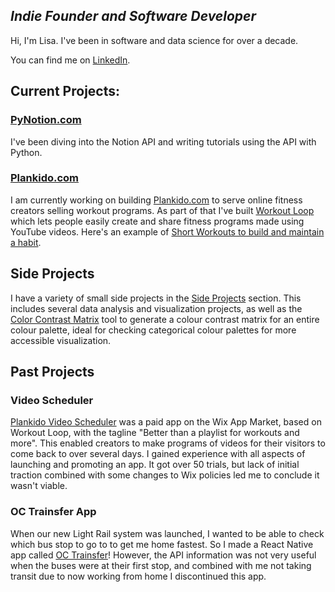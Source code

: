 ## *Indie Founder and Software Developer*
Hi, I'm Lisa. I've been in software and data science for over a decade.

You can find me on [LinkedIn](https://www.linkedin.com/in/lisagaud/).

## Current Projects: 
### [PyNotion.com](https://www.pynotion.com/)
I've been diving into the Notion API and writing tutorials using the API with Python.

### [Plankido.com](https://www.plankido.com)
I am currently working on building [Plankido.com](https://www.plankido.com) to serve online fitness creators selling workout programs. 
As part of that I've built [Workout Loop](https://www.plankido.com/loop) which lets people easily create and share fitness programs made using YouTube videos. 
Here's an example of [Short Workouts to build and maintain a habit](https://www.plankido.com/posts/short_workouts_to_build_habit/).

## Side Projects
I have a variety of small side projects in the [Side Projects](Projects/index.html) section. This includes several data analysis and visualization projects, 
as well as the [Color Contrast Matrix](Projects/Colours/contrast_matrix.html) tool to generate a colour contrast matrix for an entire colour palette, ideal for checking categorical colour palettes for more accessible visualization.

## Past Projects
### Video Scheduler
[Plankido Video Scheduler](https://www.plankido.com/video_scheduler) was a paid app on the Wix App Market, based on Workout Loop, with the tagline "Better than a playlist for workouts and more". This enabled creators to make programs of videos for their visitors to come back to over several days. I gained experience with all aspects of launching and promoting an app. It got over 50 trials, but lack of initial traction combined with some changes to Wix policies led me to conclude it wasn't viable.

### OC Trainsfer App
When our new Light Rail system was launched, I wanted to be able to check which bus stop to go to to get me home fastest. So I made a React Native app called [OC Trainsfer](OCTrainsfer)!
However, the API information was not very useful when the buses were at their first stop, and combined with me not taking transit due to now working from home
I discontinued this app.
